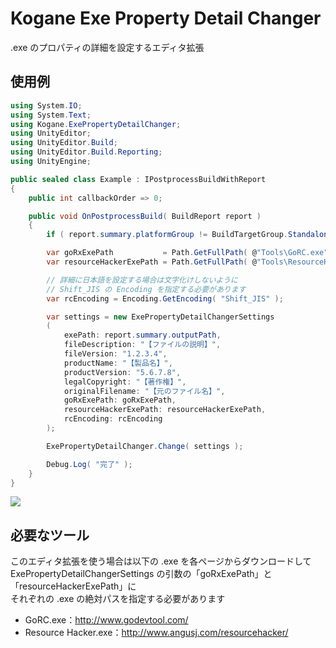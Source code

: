 # Kogane Exe Property Detail Changer

.exe のプロパティの詳細を設定するエディタ拡張

## 使用例

```cs
using System.IO;
using System.Text;
using Kogane.ExePropertyDetailChanger;
using UnityEditor;
using UnityEditor.Build;
using UnityEditor.Build.Reporting;
using UnityEngine;

public sealed class Example : IPostprocessBuildWithReport
{
    public int callbackOrder => 0;

    public void OnPostprocessBuild( BuildReport report )
    {
        if ( report.summary.platformGroup != BuildTargetGroup.Standalone ) return;

        var goRxExePath           = Path.GetFullPath( @"Tools\GoRC.exe" );
        var resourceHackerExePath = Path.GetFullPath( @"Tools\ResourceHacker.exe" );

        // 詳細に日本語を設定する場合は文字化けしないように
        // Shift_JIS の Encoding を指定する必要があります
        var rcEncoding = Encoding.GetEncoding( "Shift_JIS" );

        var settings = new ExePropertyDetailChangerSettings
        (
            exePath: report.summary.outputPath,
            fileDescription: "【ファイルの説明】",
            fileVersion: "1.2.3.4",
            productName: "【製品名】",
            productVersion: "5.6.7.8",
            legalCopyright: "【著作権】",
            originalFilename: "【元のファイル名】",
            goRxExePath: goRxExePath,
            resourceHackerExePath: resourceHackerExePath,
            rcEncoding: rcEncoding
        );

        ExePropertyDetailChanger.Change( settings );

        Debug.Log( "完了" );
    }
}
```

![](https://user-images.githubusercontent.com/6134875/150134842-935bc9d6-30ef-4ecb-a756-70e01cc675a1.png)

## 必要なツール

このエディタ拡張を使う場合は以下の .exe を各ページからダウンロードして  
ExePropertyDetailChangerSettings の引数の「goRxExePath」と「resourceHackerExePath」に  
それぞれの .exe の絶対パスを指定する必要があります  

* GoRC.exe：http://www.godevtool.com/
* Resource Hacker.exe：http://www.angusj.com/resourcehacker/